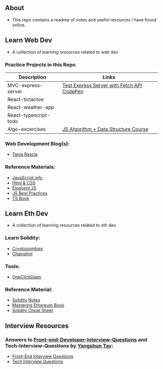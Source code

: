 ## About

- This repo contains a readme of notes and useful resources I have found online.

## Learn Web Dev

- A collection of learning resources related to web dev.

### Practice Projects in this Repo

| Description           | Links                                                                                                                         |
| --------------------- | ----------------------------------------------------------------------------------------------------------------------------- |
| MVC-express-server    | [Test Express Server with Fetch API CodePen](https://codepen.io/webdevbernard/pen/mdqJmzX)                                    |
| React-tictactoe       |
| React-weather-app     |
| React-typescript-todo |
| Algo-excercises       | [JS Algorithm + Data Structure Course](https://www.udemy.com/course/coding-interview-bootcamp-algorithms-and-data-structure/) |

### Web Development Blog(s):

- [Tania Rascia](https://www.taniarascia.com/blog/)

### Reference Materials:

- [JavaScript.info](https://javascript.info/)
- [Html & CSS](https://wtf.tw/ref/duckett.pdf)
- [Eloquent JS](https://eloquentjavascript.net/Eloquent_JavaScript.pdf)
- [JS Best Practices](https://github.com/airbnb/javascript)
- [TS Book](https://basarat.gitbook.io/typescript/)

## Learn Eth Dev

- A collection of learning resources related to eth dev.

### Learn Solidity:

- [Cryptozombies](https://cryptozombies.io/)
- [Chainshot](https://www.chainshot.com/learn/solidity)

### Tools:

- [OneClickDapp](https://oneclickdapp.com/)

### Reference Material:

- [Solidity Notes](https://0xpranay.github.io/solidity-notes/)<br />
- [Mastering Ethereum Book](https://cypherpunks-core.github.io/ethereumbook/01what-is.html)<br />
- [Solidity Cheat Sheet](https://github.com/manojpramesh/solidity-cheatsheet)

## Interview Resources

### Answers to [Front-end-Developer-Interview-Questions](https://github.com/h5bp/Front-end-Developer-Interview-Questions) and Tech-Interview-Questions by [Yangshun Tay](https://github.com/yangshun):

- [Front-End Interview Questions](https://frontendinterviewhandbook.com/)
- [Tech Interview Questions](https://techinterviewhandbook.org/)
